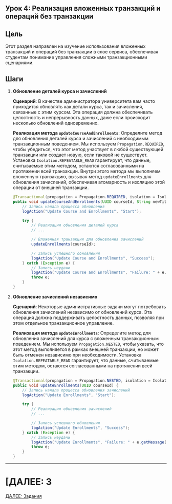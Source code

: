 ## Урок 4: Реализация вложенных транзакций и операций без транзакции

## Цель

Этот раздел направлен на изучение использования вложенных транзакций и операций без транзакции в слое сервиса, обеспечивая студентам понимание управления сложными транзакционными сценариями.

## Шаги

1. **Обновление деталей курса и зачислений**

   **Сценарий**: В качестве администратора университета вам часто приходится обновлять как детали курса, так и зачисления, связанные с этим курсом. Эта операция должна обеспечивать целостность и непрерывность данных, даже если происходит несколько обновлений одновременно.

   **Реализация метода `updateCourseAndEnrollments`**: Определите метод для обновления деталей курса и зачислений с необходимым транзакционным поведением. Мы используем `Propagation.REQUIRED`, чтобы убедиться, что этот метод участвует в любой существующей транзакции или создает новую, если таковой не существует. Установка `Isolation.REPEATABLE_READ` гарантирует, что данные, считываемые этим методом, остаются согласованными на протяжении всей транзакции. Внутри этого метода мы выполняем вложенную транзакцию, вызывая метод `updateEnrollments` для обновления зачислений, обеспечивая атомарность и изоляцию этой операции от внешней транзакции.

   ```java
   @Transactional(propagation = Propagation.REQUIRED, isolation = Isolation.REPEATABLE_READ)
   public void updateCourseAndEnrollments(UUID courseId, String newTitle) {
       // Запись начала процесса обновления
       logAction("Update Course and Enrollments", "Start");

       try {
           // Реализация обновления деталей курса
           // ...

           // Вложенная транзакция для обновления зачислений
           updateEnrollments(courseId);

           // Запись успешного обновления
           logAction("Update Course and Enrollments", "Success");
       } catch (Exception e) {
           // Запись неудачи
           logAction("Update Course and Enrollments", "Failure: " + e.getMessage());
           throw e;
       }
   }
   ```

2. **Обновление зачислений независимо**

   **Сценарий**: Некоторые административные задачи могут потребовать обновления зачислений независимо от обновлений курса. Эта операция должна поддерживать целостность данных, позволяя при этом отдельное транзакционное управление.

   **Реализация метода `updateEnrollments`**: Определите метод для обновления зачислений для курса с вложенным транзакционным поведением. Мы используем `Propagation.NESTED`, чтобы указать, что этот метод выполняется в рамках внешней транзакции, но может быть отменен независимо при необходимости. Установка `Isolation.REPEATABLE_READ` гарантирует, что данные, считываемые этим методом, остаются согласованными на протяжении всей транзакции.

   ```java
   @Transactional(propagation = Propagation.NESTED, isolation = Isolation.REPEATABLE_READ)
   public void updateEnrollments(UUID courseId) {
       // Запись начала процесса обновления зачислений
       logAction("Update Enrollments", "Start");

       try {
           // Реализация обновления зачислений
           // ...

           // Запись успешного обновления
           logAction("Update Enrollments", "Success");
       } catch (Exception e) {
           // Запись неудачи
           logAction("Update Enrollments", "Failure: " + e.getMessage());
           throw e;
       }
   }
   ```

---

# [ДАЛЕЕ: З

[ДАЛЕЕ: Задания](../../lab-work.md)